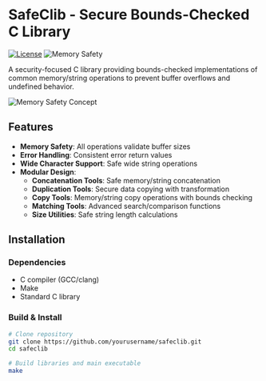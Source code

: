 # SafeClib - Secure Bounds-Checked C Library

[![License](https://img.shields.io/badge/License-MIT-blue.svg)](LICENSE)
![Memory Safety](https://img.shields.io/badge/Memory-Safe%20Operations-brightgreen)

A security-focused C library providing bounds-checked implementations of common memory/string operations to prevent buffer overflows and undefined behavior.

![Memory Safety Concept](https://upload.wikimedia.org/wikipedia/commons/thumb/d/d5/Memory_Protection_Unit.svg/1200px-Memory_Protection_Unit.svg.png)

## Features

- **Memory Safety**: All operations validate buffer sizes
- **Error Handling**: Consistent error return values
- **Wide Character Support**: Safe wide string operations
- **Modular Design**:
  - **Concatenation Tools**: Safe memory/string concatenation
  - **Duplication Tools**: Secure data copying with transformation
  - **Copy Tools**: Memory/string copy operations with bounds checking
  - **Matching Tools**: Advanced search/comparison functions
  - **Size Utilities**: Safe string length calculations

## Installation

### Dependencies
- C compiler (GCC/clang)
- Make
- Standard C library

### Build & Install
```bash
# Clone repository
git clone https://github.com/yourusername/safeclib.git
cd safeclib

# Build libraries and main executable
make

